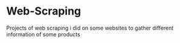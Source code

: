 # Web-Scraping
Projects of web scraping i did on some websites to gather different information of some products

